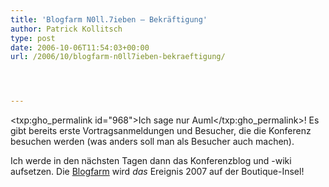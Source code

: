 ```yaml
---
title: 'Blogfarm N0ll.7ieben – Bekräftigung'
author: Patrick Kollitsch
type: post
date: 2006-10-06T11:54:03+00:00
url: /2006/10/blogfarm-n0ll7ieben-bekraeftigung/




---
```

<txp:gho_permalink id="968">Ich sage nur Auml</txp:gho_permalink>! Es gibt bereits erste Vortragsanmeldungen und Besucher, die die Konferenz besuchen werden (was anders soll man als Besucher auch machen).

Ich werde in den nächsten Tagen dann das Konferenzblog und -wiki aufsetzen. Die [Blogfarm][1] wird _das_ Ereignis 2007 auf der Boutique-Insel!

 [1]: http://blogfarm.de/
